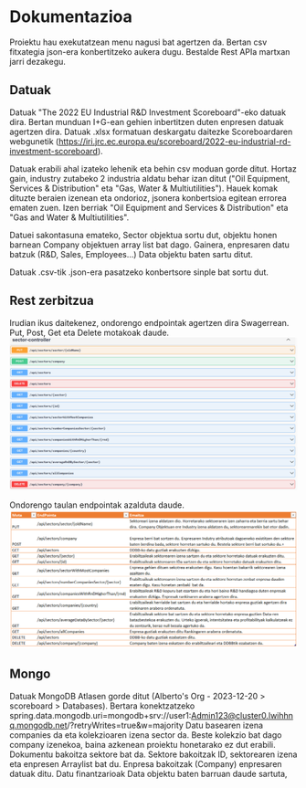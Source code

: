 # Dokumentazioa
Proiektu hau exekutatzean menu nagusi bat agertzen da. Bertan csv fitxategia json-era konbertitzeko aukera dugu. Bestalde Rest APIa martxan jarri dezakegu.

## Datuak
Datuak "The 2022 EU Industrial R&D Investment Scoreboard"-eko datuak dira. Bertan munduan I+G-ean gehien inbertitzen duten enpresen datuak agertzen dira. Datuak .xlsx formatuan deskargatu daitezke Scoreboardaren webgunetik (https://iri.jrc.ec.europa.eu/scoreboard/2022-eu-industrial-rd-investment-scoreboard).

Datuak erabili ahal izateko lehenik eta behin csv moduan gorde ditut. Hortaz gain, industry zutabeko 2 industria aldatu behar izan ditut ("Oil Equipment, Services & Distribution" eta "Gas, Water & Multiutilities"). Hauek komak dituzte beraien izenean eta ondorioz, jsonera konbertsioa egitean errorea ematen zuen. Izen berriak "Oil Equipment and Services & Distribution" eta "Gas and Water & Multiutilities".

Datuei sakontasuna emateko, Sector objektua sortu dut, objektu honen barnean Company objektuen array list bat dago. Gainera, enpresaren datu batzuk (R&D, Sales, Employees...) Data objektu baten sartu ditut.

Datuak .csv-tik .json-era pasatzeko konbertsore sinple bat sortu dut.

## Rest zerbitzua
Irudian ikus daitekenez, ondorengo endpointak agertzen dira Swagerrean. Put, Post, Get eta Delete motakoak daude.
![Swagger](../Swagger.png)

Ondorengo taulan endpointak azalduta daude.
![Endpoint taulan](<../endpointen taula.png>)

## Mongo
Datuak MongoDB Atlasen gorde ditut (Alberto's Org - 2023-12-20 > scoreboard > Databases). 
Bertara konektzatzeko spring.data.mongodb.uri=mongodb+srv://user1:Admin123@cluster0.lwihhnq.mongodb.net/?retryWrites=true&w=majority
Datu basearen izena companies da eta kolekzioaren izena sector da. Beste kolekzio bat dago company izenekoa, baina azkenean proiektu honetarako ez dut erabili.
Dokumentu bakoitza sektore bat da. Sektore bakoitzak ID, sektorearen izena eta enpresen Arraylist bat du. Enpresa bakoitzak (Company) enpresaren datuak ditu. Datu finantzarioak Data objektu baten barruan daude sartuta,
